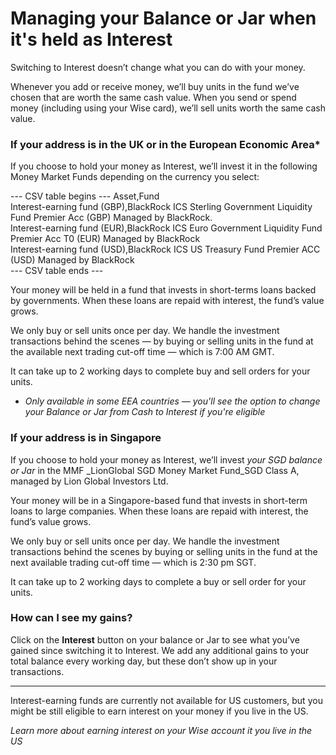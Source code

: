 # Managing your Balance or Jar when it's held as Interest

Switching to Interest doesn’t change what you can do with your money. 

Whenever you add or receive money, we’ll buy units in the fund we’ve chosen that are worth the same cash value. When you send or spend money (including using your Wise card), we’ll sell units worth the same cash value.

###  **If your address is in the UK or in the European Economic Area***

If you choose to hold your money as Interest, we’ll invest it in the following Money Market Funds depending on the currency you select:


 --- CSV table begins ---
Asset,Fund  
Interest-earning fund (GBP),BlackRock ICS Sterling Government Liquidity Fund Premier Acc (GBP) Managed by BlackRock.  
Interest-earning fund (EUR),BlackRock ICS Euro Government Liquidity Fund Premier Acc T0 (EUR) Managed by BlackRock  
Interest-earning fund (USD),BlackRock ICS US Treasury Fund Premier ACC (USD) Managed by BlackRock  
 --- CSV table ends ---

Your money will be held in a fund that invests in short-terms loans backed by governments. When these loans are repaid with interest, the fund’s value grows. 

We only buy or sell units once per day. We handle the investment transactions behind the scenes — by buying or selling units in the fund at the available next trading cut-off time — which is 7:00 AM GMT. 

It can take up to 2 working days to complete buy and sell orders for your units.

* _Only available in some EEA countries — you'll see the option to change your Balance or Jar from Cash to Interest if you're eligible_

###  **If your address is in Singapore**

If you choose to hold your money as Interest, we’ll invest _your SGD balance or Jar_ in the MMF _LionGlobal SGD Money Market Fund_SGD Class A, managed by Lion Global Investors Ltd.

Your money will be in a Singapore-based fund that invests in short-term loans to large companies. When these loans are repaid with interest, the fund’s value grows.

We only buy or sell units once per day. We handle the investment transactions behind the scenes by buying or selling units in the fund at the next available trading cut-off time — which is 2:30 pm SGT. 

It can take up to 2 working days to complete a buy or sell order for your units.

###  **How can I see my gains?**

Click on the **Interest** button on your balance or Jar to see what you’ve gained since switching it to Interest. We add any additional gains to your total balance every working day, but these don’t show up in your transactions.

* * *

Interest-earning funds are currently not available for US customers, but you might be still eligible to earn interest on your money if you live in the US.

 _Learn more about earning interest on your Wise account it you live in the US_